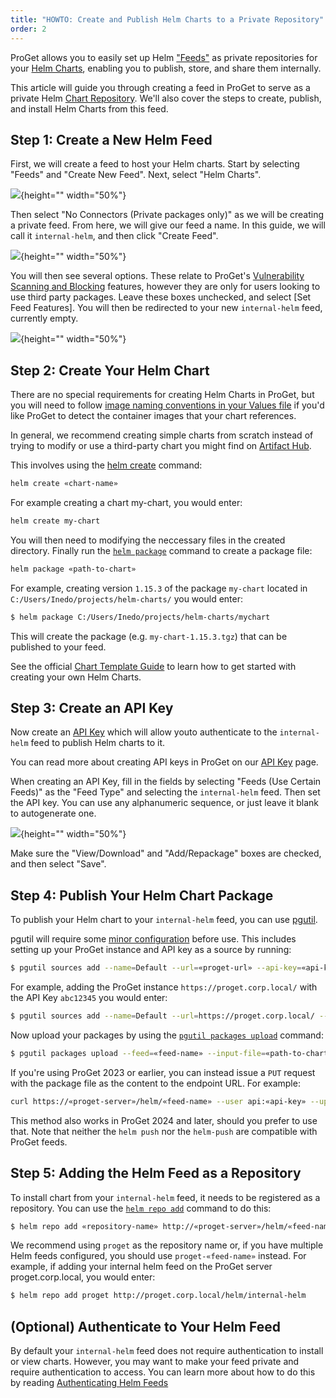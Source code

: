```yaml
---
title: "HOWTO: Create and Publish Helm Charts to a Private Repository"
order: 2
---
```


ProGet allows you to easily set up Helm ["Feeds"](/docs/proget/feeds/feed-overview) as private repositories for your [Helm Charts](https://helm.sh/docs/topics/charts/), enabling you to publish, store, and share them internally.

This article will guide you through creating a feed in ProGet to serve as a private Helm [Chart Repository](https://helm.sh/docs/topics/chart_repository/). We'll also cover the steps to create, publish, and install Helm Charts from this feed.

## Step 1: Create a New Helm Feed

First, we will create a feed to host your Helm charts. Start by selecting "Feeds" and "Create New Feed". Next, select "Helm Charts".

![](/resources/docs/proget-helm-newfeed.png){height="" width="50%"}

Then select "No Connectors (Private packages only)" as we will be creating a private feed. From here, we will give our feed a name. In this guide, we will call it `internal-helm`, and then click "Create Feed".

![](/resources/docs/proget-helm-newfeed-internal.png){height="" width="50%"}

You will then see several options. These relate to ProGet's [Vulnerability Scanning and Blocking](/docs/proget/sca/vulnerabilities) features, however they are only for users looking to use third party packages. Leave these boxes unchecked, and select [Set Feed Features]. You will then be redirected to your new `internal-helm` feed, currently empty.

![](/resources/docs/proget-helm-internal-empty.png){height="" width="50%"}

## Step 2: Create Your Helm Chart

There are no special requirements for creating Helm Charts in ProGet, but you will need to follow [image naming conventions in your Values file](/docs/proget/feeds/helm#values-yaml) if you'd like ProGet to detect the container images that your chart references.

In general, we recommend creating simple charts from scratch instead of trying to modify or use a third-party chart you might find on [Artifact Hub](/docs/proget/feeds/helm#artifacthub). 

This involves using the [helm create](https://helm.sh/docs/helm/helm_create/) command:

```bash
helm create «chart-name»
```

For example creating a chart my-chart, you would enter:

```bash
helm create my-chart
```

You will then need to modifying the neccessary files in the created directory. Finally run the [`helm package`](https://helm.sh/docs/helm/helm_package/) command to create a package file:

```bash
helm package «path-to-chart»
```

For example, creating version `1.15.3` of the package `my-chart` located in `C:/Users/Inedo/projects/helm-charts/` you would enter:

```bash
$ helm package C:/Users/Inedo/projects/helm-charts/mychart
```

This will create the package (e.g. `my-chart-1.15.3.tgz`) that can be published to your feed.

See the official [Chart Template Guide](https://helm.sh/docs/chart_template_guide/getting_started/) to learn how to get started with creating your own Helm Charts.

## Step 3: Create an API Key

Now create an [API Key](/docs/proget/reference-api/proget-apikeys) which will allow youto authenticate to the `internal-helm` feed to publish Helm charts to it.

You can read more about creating API keys in ProGet on our [API Key](/docs/proget/reference-api/proget-apikeys) page.

When creating an API Key, fill in the fields by selecting "Feeds (Use Certain Feeds)" as the "Feed Type" and selecting the `internal-helm` feed. Then set the API key. You can use any alphanumeric sequence, or just leave it blank to autogenerate one.

![](/resources/docs/proget-helm-api-key.png){height="" width="50%"}

Make sure the "View/Download" and "Add/Repackage" boxes are checked, and then select "Save".

## Step 4: Publish Your Helm Chart Package

To publish your Helm chart to your `internal-helm` feed, you can use [pgutil](/docs/proget/reference-api/proget-pgutil).

pgutil will require some [minor configuration](/docs/proget/reference-api/proget-pgutil#sources) before use. This includes setting up your ProGet instance and API key as a source by running:

```bash
$ pgutil sources add --name=Default --url=«proget-url» --api-key=«api-key»
```

For example, adding the ProGet instance `https://proget.corp.local/` with the API Key `abc12345` you would enter:

```bash
$ pgutil sources add --name=Default --url=https://proget.corp.local/ --api-key=abc12345
```

Now upload your packages by using the [`pgutil packages upload`](/docs/proget/reference-api/proget-api-packages/proget-api-packages-upload) command:

```bash
$ pgutil packages upload --feed=«feed-name» --input-file=«path-to-chart-tgz»
```

If you're using ProGet 2023 or earlier, you can instead issue a `PUT` request with the package file as the content to the endpoint URL. For example:

```bash
curl https://«proget-server»/helm/«feed-name» --user api:«api-key» --upload-file «path-to-chart-tgz»
```

This method also works in ProGet 2024 and later, should you prefer to use that. Note that neither the `helm push` nor the  `helm-push` are compatible with ProGet feeds.

## Step 5: Adding the Helm Feed as a Repository

To install chart from your `internal-helm` feed, it needs to be registered as a repository. You can use the [`helm repo add`](https://helm.sh/docs/helm/helm_repo_add/) command to do this:

```bash
$ helm repo add «repository-name» http://«proget-server»/helm/«feed-name»
```

We recommend using `proget` as the repository name or, if you have multiple Helm feeds configured, you should use `proget-«feed-name»` instead. For example, if adding your internal helm feed on the ProGet server proget.corp.local, you would enter:
 
```bash
$ helm repo add proget http://proget.corp.local/helm/internal-helm
```

## (Optional) Authenticate to Your Helm Feed

By default your `internal-helm` feed does not require authentication to install or view charts. However, you may want to make your feed private and require authentication to access. You can learn more about how to do this by reading [Authenticating Helm Feeds](/docs/proget/feeds/helm#authenticated-feeds)